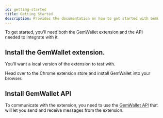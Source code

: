 ```yaml
---
id: getting-started
title: Getting Started
description: Provides the documentation on how to get started with GemWallet.
---
```


To get started, you'll need both the GemWallet extension and the API needed to integrate with it.

## Install the GemWallet extension.

You'll want a local version of the extension to test with.

Head over to the Chrome extension store and install GemWallet into your browser.

## Install GemWallet API

To communicate with the extension, you need to use the [GemWallet API](/docs/api/gemwallet-api) that will let you send and receive messages from the extension.
